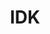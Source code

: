 ---
title: IDK
layout: default
modal-id: 5
img: idk.jpg
thumbnail: idk.jpg
alt: image-alt
description: something here
---